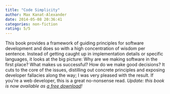 ```yaml
---
title: "Code Simplicity"
author: Max Kanat-Alexander
date: 2014-05-08 20:36:41
categories: non-fiction
rating: 5/5
---
```


This book provides a framework of guiding principles for software development and does so with a high concentration of wisdom per sentence. Instead of getting caught up in implementation details or specific languages, it looks at the big picture: Why are we making software in the first place? What makes us successful? How do we make good decisions? It cuts to the core of the issues, distilling out concrete principles and exposing developer fallacies along the way; I was very pleased with the result. If you're a web developer, this is a great no-nonsense read. *Update: this book is now available as [a free download](https://www.codesimplicity.com/book/)!*
